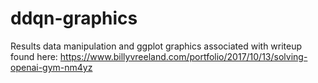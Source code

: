 # ddqn-graphics
Results data manipulation and ggplot graphics associated with writeup found here:  https://www.billyvreeland.com/portfolio/2017/10/13/solving-openai-gym-nm4yz
